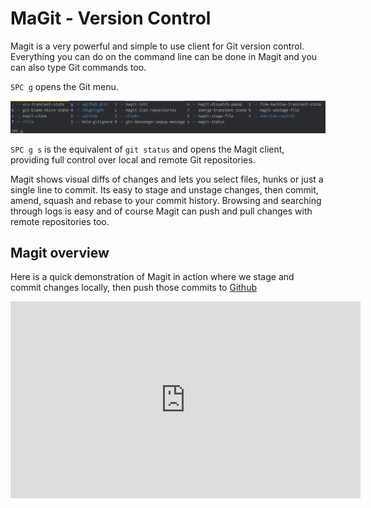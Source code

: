 # MaGit - Version Control

Magit is a very powerful and simple to use client for Git version control.  Everything you can do on the command line can be done in Magit and you can also type Git commands too.

`SPC g` opens the Git menu.

[![Spacemacs Git menu](/images/spacemacs-git-menu.png)](/images/spacemacs-git-menu.png)


`SPC g s` is the equivalent of `git status` and opens the Magit client, providing full control over local and remote Git repositories.


Magit shows visual diffs of changes and lets you select files, hunks or just a single line to commit.  Its easy to stage and unstage changes, then commit, amend, squash and rebase to your commit history.  Browsing and searching through logs is easy and of course Magit can push and pull changes with remote repositories too.

## Magit overview

Here is a quick demonstration of Magit in action where we stage and commit changes locally, then push those commits to [Github](https://github.com)

<iframe width="560" height="315" src="https://www.youtube.com/embed/natNUgnh_no?list=PLy9I_IfUBzKIC9I3iUcxCyL-i1hlJfYRp" frameborder="0" allowfullscreen></iframe>
